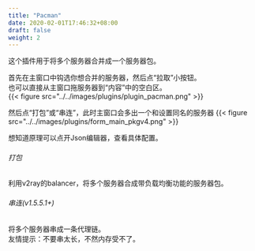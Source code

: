 ```yaml
---
title: "Pacman"
date: 2020-02-01T17:46:32+08:00
draft: false
weight: 2
---
```


这个插件用于将多个服务器合并成一个服务器包。

首先在主窗口中钩选你想合并的服务器，然后点“拉取”小按钮。  
也可以直接从主窗口拖服务器到“内容”中的空白区。  
{{< figure src="../../images/plugins/plugin_pacman.png" >}}

然后点“打包”或“串连”，此时主窗口会多出一个和设置同名的服务器
{{< figure src="../../images/plugins/form_main_pkgv4.png" >}}

想知道原理可以点开Json编辑器，查看具体配置。  

###### 打包
利用v2ray的balancer，将多个服务器合成带负载均衡功能的服务器包。  

###### 串连(v1.5.5.1+)
将多个服务器串成一条代理链。  
友情提示：不要串太长，不然内存受不了。  
